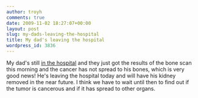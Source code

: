 ```yaml
---
author: troyh
comments: true
date: 2009-11-02 18:27:07+00:00
layout: post
slug: my-dads-leaving-the-hospital
title: My dad's leaving the hospital
wordpress_id: 3836
---
```


My dad's still [in the hospital](http://troyandgay.com/blog/2009/10/31/my-dad-in-the-hospital/) and they just got the results of the bone scan this morning and the cancer has not spread to his bones, which is very good news! He's leaving the hospital today and will have his kidney removed in the near future. I think we have to wait until then to find out if the tumor is cancerous and if it has spread to other organs.
